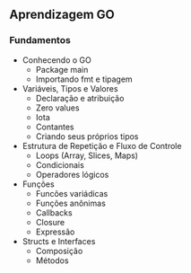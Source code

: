 ## Aprendizagem GO

### Fundamentos
- Conhecendo o GO
    - Package main
    - Importando fmt e tipagem
- Variáveis, Tipos e Valores
    - Declaração e atribuição
    - Zero values
    - Iota
    - Contantes
    - Criando seus próprios tipos
- Estrutura de Repetição e Fluxo de Controle
    - Loops (Array, Slices, Maps)
    - Condicionais
    - Operadores lógicos
- Funções
    - Funcões variádicas
    - Funções anônimas
    - Callbacks
    - Closure
    - Expressão
- Structs e Interfaces
    - Composição
    - Métodos